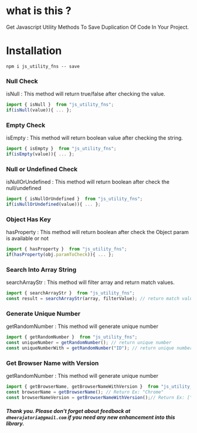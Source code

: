# what is this ?

Get Javascript Utility Methods To Save Duplication Of Code In Your Project.

# Installation

`npm i js_utility_fns -- save`

### Null Check 

isNull : This method will return true/false after checking the value.

```javascript
import { isNull }  from "js_utility_fns";
if(isNull(value)){ ... };
```

### Empty Check

isEmpty : This method will return boolean value after checking the string.

```javascript
import { isEmpty }  from "js_utility_fns";
if(isEmpty(value)){ ... };
```

### Null or Undefined Check

isNullOrUndefined : This method will return boolean after check the null/undefined

```javascript
import { isNullOrUndefined }  from "js_utility_fns";
if(isNullOrUndefined(value)){ ... };
```
### Object Has Key

hasProperty : This method will return boolean after check the Object param is available or not

```javascript
import { hasProperty }  from "js_utility_fns";
if(hasProperty(obj.paramToCheck)){ ... };
```


### Search Into Array String

searchArrayStr : This method will filter array and return match values.

```javascript
import { searchArrayStr }  from "js_utility_fns";
const result = searchArrayStr(array, filterValue); // return match values in array
```

### Generate Unique Number

getRandomNumber : This method will generate unique number

```javascript
import { getRandomNumber }  from "js_utility_fns";
const uniqueNumber = getRandomNumber(); // return unique number
const uniqueNumberWith = getRandomNumber("ID"); // return unique number after prepend the text which you will pass as argument.
```


### Get Browser Name with Version

getRandomNumber : This method will generate unique number

```javascript
import { getBrowserName, getBrowserNameWithVersion }  from "js_utility_fns";
const browserName = getBrowserName(); // Return Ex: "Chrome"
const browserNameVersion = getBrowserNameWithVersion();// Return Ex: ["Chrome", "90.0.4430.212"]
```

##### Thank you. Please don't forget about feedback at `dheerajatoria@gmail.com` if you need any new enhancement into this library.